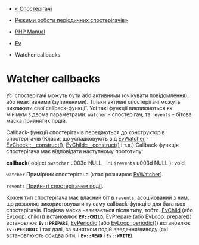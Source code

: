 - [« Спостерігачі](ev.watchers.md)
- [Режими роботи періодичних спостерігачів»](ev.periodic-modes.md)

- [PHP Manual](index.md)
- [Ev](book.ev.md)
- Watcher callbacks

# Watcher callbacks

Усі спостерігачі можуть бути або активними (очікувати повідомлення), або
неактивними (зупиненими). Тільки активні спостерігачі можуть
викликати свої callback-функції. Усі такі функції викликаються як мінімум
з двома параметрами: `watcher` - спостерігач, та `revents` - бітова
маска прийнятих подій.

Callback-функції спостерігачів передаються до конструкторів спостерігачів
(Класи, що успадковують від [EvWatcher](class.evwatcher.md) -
[EvCheck::\_\_construct()](evcheck.construct.md),
[EvChild::\_\_construct()](evchild.construct.md) і т.д.)
Callback-функція спостерігача має відповідати наступному
прототипу:

**callback**( object `$watcher` u003d NULL , int `$revents` u003d NULL ): void

`watcher`
Примірник спостерігача (клас розширює
[EvWatcher](class.evwatcher.md)).

`revents`
[Прийняті спостерігачем події](class.ev.md#ev.constants.watcher-revents).

Кожен тип спостерігача має власний біт в `revents`,
асоційований з ним, що дозволяє використовувати ту саму
callback-функцію для багатьох спостерігачів. Подієва маска називається
після типу, тобто. [EvChild](class.evchild.md) (або
[EvLoop::child()](evloop.child.md)) встановлює **`EV::CHILD`**,
[EvPrepare](class.evprepare.md) (або
[EvLoop::prepare()](evloop.prepare.md)) встановлює
**`Ev::PREPARE`**, [EvPeriodic](class.evperiodic.md) (або
[EvLoop::periodic()](evloop.periodic.md)) встановлює
**`Ev::PERIODIC`** і так далі, за винятком подій введення/виводу
(які встановлюють обидва біти, і **`Ev::READ`** і **`Ev::WRITE`**).
